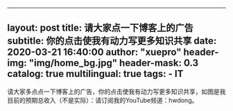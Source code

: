 
---
layout:       post
title:        请大家点一下博客上的广告
subtitle:     你的点击使我有动力写更多知识共享
date:         2020-03-21 16:40:00
author:       "xuepro"
header-img:   "img/home_bg.jpg"
header-mask:  0.3
catalog:      true
multilingual: true
tags:
    - IT    
---  

请大家多点点一下博客上的广告，你的点击使我有动力写更多知识共享，如图是我目前的预期总收入（不是实际）：请订阅我的YouTube频道：hwdong。
